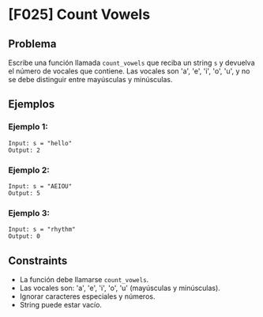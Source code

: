 # [F025] Count Vowels

## Problema

Escribe una función llamada `count_vowels` que reciba un string `s` y devuelva el número de vocales que contiene. Las vocales son 'a', 'e', 'i', 'o', 'u', y no se debe distinguir entre mayúsculas y minúsculas.

## Ejemplos

### Ejemplo 1:
```
Input: s = "hello"
Output: 2
```

### Ejemplo 2:
```
Input: s = "AEIOU"
Output: 5
```

### Ejemplo 3:
```
Input: s = "rhythm"
Output: 0
```

## Constraints

- La función debe llamarse `count_vowels`.
- Las vocales son: 'a', 'e', 'i', 'o', 'u' (mayúsculas y minúsculas).
- Ignorar caracteres especiales y números.
- String puede estar vacío.
